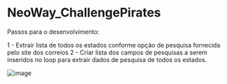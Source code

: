 # NeoWay_ChallengePirates

Passos para o desenvolvimento:

1 - Extrair lista de todos os estados conforme opção de pesquisa fornecida pelo site dos correios
2 - Criar lista dos campos de pesquisas a serem inseridos no loop para extrair dados de pesquisa de todos os estados.

![image](https://user-images.githubusercontent.com/124132986/215986848-d8334922-8680-4b2a-bdec-b26e1b4348ae.png)

